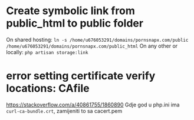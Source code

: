 # Create symbolic link from public_html to public folder
On shared hosting: `ln -s /home/u676053291/domains/pornsnapx.com/public /home/u676053291/domains/pornsnapx.com/public_html`
On any other or locally: `php artisan storage:link`

# error setting certificate verify locations: CAfile
https://stackoverflow.com/a/40861755/1860890
Gdje god u php.ini ima `curl-ca-bundle.crt`, zamijeniti to sa cacert.pem